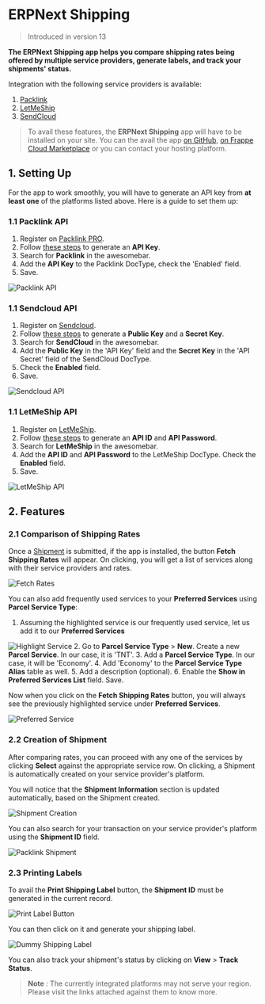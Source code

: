
# ERPNext Shipping



> Introduced in version 13


**The ERPNext Shipping app helps you compare shipping rates being offered by multiple service providers, generate labels, and track your shipments' status.**


Integration with the following service providers is available:


1. [Packlink](https://www.packlink.com/en-GB/)
2. [LetMeShip](https://www.letmeship.com/en/)
3. [SendCloud](https://www.sendcloud.com)


> To avail these features, the **ERPNext Shipping** app will have to be installed on your site. You can the avail the app [on GitHub](https://github.com/frappe/erpnext-shipping/tree/master), [on Frappe Cloud Marketplace](https://frappecloud.com/marketplace/apps/shipping) or you can contact your hosting platform.


## 1. Setting Up


For the app to work smoothly, you will have to generate an API key from **at least one** of the platforms listed above. Here is a guide to set them up:


### 1.1 Packlink API


1. Register on [Packlink PRO](https://auth.packlink.com/en-GB/pro/register?platform=PRO&platform_country=UN).
2. Follow [these steps](https://support-pro.packlink.com/hc/en-gb/articles/213431749-How-to-generate-an-API-key-on-PRO) to generate an **API Key**.
3. Search for **Packlink** in the awesomebar.
4. Add the **API Key** to the Packlink DocType, check the 'Enabled' field.
5. Save.


![Packlink API](/files/packlink_api.png)


### 1.1 Sendcloud API


1. Register on [Sendcloud](https://panel.sendcloud.sc/accounts/signup/).
2. Follow [these steps](https://support.sendcloud.com/hc/en-us/articles/360024967612-Service-points-for-API-Integrations#step-1-) to generate a **Public Key** and a **Secret Key**.
3. Search for **SendCloud** in the awesomebar.
4. Add the **Public Key** in the 'API Key' field and the **Secret Key** in the 'API Secret' field of the SendCloud DocType.
5. Check the **Enabled** field.
6. Save.


![Sendcloud API](/files/sendcloud_api.png)


### 1.1 LetMeShip API


1. Register on [LetMeShip](https://www.letmeship.com/en/).
2. Follow [these steps](https://www.letmeship.com/en-de/shipping-api/) to generate an **API ID** and **API Password**.
3. Search for **LetMeShip** in the awesomebar.
4. Add the **API ID** and **API Password** to the LetMeShip DocType. Check the **Enabled** field.
5. Save.


![LetMeShip API](/files/letmeship_api.png)


## 2. Features


### 2.1 Comparison of Shipping Rates


Once a [Shipment](/docs/en/stock/shipment) is submitted, if the app is installed, the button **Fetch Shipping Rates** will appear. On clicking, you will get a list of services along with their service providers and rates.


![Fetch Rates](/files/fetch_rates.png)


You can also add frequently used services to your **Preferred Services** using **Parcel Service Type**:


1. Assuming the highlighted service is our frequently used service, let us add it to our **Preferred Services**


![Highlight Service](/files/service_highlight.png)
2. Go to **Parcel Service Type** > **New**. Create a new **Parcel Service**. In our case, it is 'TNT'.
3. Add a **Parcel Service Type**. In our case, it will be 'Economy'.
4. Add 'Economy' to the **Parcel Service Type Alias** table as well.
5. Add a description (optional).
6. Enable the **Show in Preferred Services List** field. Save.


Now when you click on the **Fetch Shipping Rates** button, you will always see the previously highlighted service under **Preferred Services**.


![Preferred Service](/files/preferred_service.png)


### 2.2 Creation of Shipment


After comparing rates, you can proceed with any one of the services by clicking **Select** against the appropriate service row. On clicking, a Shipment is automatically created on your service provider's platform.


You will notice that the **Shipment Information** section is updated automatically, based on the Shipment created.


![Shipment Creation](/files/create_shipment.gif)


You can also search for your transaction on your service provider's platform using the **Shipment ID** field.


![Packlink Shipment](/files/packlink_shipment.png)


### 2.3 Printing Labels


To avail the **Print Shipping Label** button, the **Shipment ID** must be generated in the current record.


![Print Label Button](/files/print_label_button.png)


You can then click on it and generate your shipping label.


![Dummy Shipping Label](/files/dummy_shipping_label.png)


You can also track your shipment's status by clicking on **View** > **Track Status**.


> **Note** : The currently integrated platforms may not serve your region. Please visit the links attached against them to know more.





